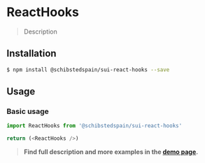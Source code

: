 # ReactHooks

> Description

<!-- ![](./assets/preview.png) -->

## Installation

```sh
$ npm install @schibstedspain/sui-react-hooks --save
```

## Usage

### Basic usage
```js
import ReactHooks from '@schibstedspain/sui-react-hooks'

return (<ReactHooks />)
```


> **Find full description and more examples in the [demo page](#).**